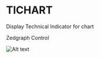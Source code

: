 # TICHART
Display Technical Indicator for chart 

Zedgraph Control

![Alt text](/path/to/chart1.png)
